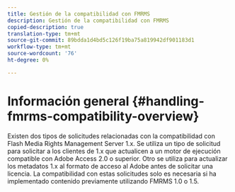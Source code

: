 ```yaml
---
title: Gestión de la compatibilidad con FMRMS
description: Gestión de la compatibilidad con FMRMS
copied-description: true
translation-type: tm+mt
source-git-commit: 89bdda1d4bd5c126f19ba75a819942df901183d1
workflow-type: tm+mt
source-wordcount: '76'
ht-degree: 0%

---
```



# Información general {#handling-fmrms-compatibility-overview}

Existen dos tipos de solicitudes relacionadas con la compatibilidad con Flash Media Rights Management Server 1.x. Se utiliza un tipo de solicitud para solicitar a los clientes de 1.x que actualicen a un motor de ejecución compatible con Adobe Access 2.0 o superior. Otro se utiliza para actualizar los metadatos 1.x al formato de acceso al Adobe antes de solicitar una licencia. La compatibilidad con estas solicitudes solo es necesaria si ha implementado contenido previamente utilizando FMRMS 1.0 o 1.5.